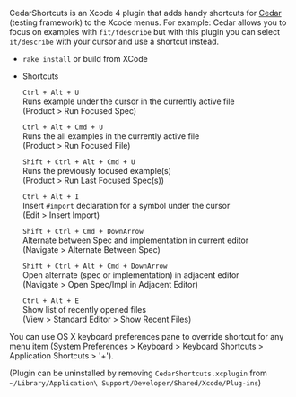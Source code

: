 CedarShortcuts is an Xcode 4 plugin that adds handy shortcuts for
[Cedar](http://github.com/pivotal/cedar) (testing framework) to the
Xcode menus. For example: Cedar allows you to focus on examples with 
`fit/fdescribe` but with this plugin you can select `it/describe` with your 
cursor and use a shortcut instead.

* `rake install` or build from XCode

* Shortcuts

    `Ctrl + Alt + U`  
    Runs example under the cursor in the currently active file  
    (Product > Run Focused Spec)

    `Ctrl + Alt + Cmd + U`  
    Runs the all examples in the currently active file  
    (Product > Run Focused File)

    `Shift + Ctrl + Alt + Cmd + U`  
    Runs the previously focused example(s)  
    (Product > Run Last Focused Spec(s))

    `Ctrl + Alt + I`  
    Insert `#import` declaration for a symbol under the cursor  
    (Edit > Insert Import)

    `Shift + Ctrl + Cmd + DownArrow`  
    Alternate between Spec and implementation in current editor  
    (Navigate > Alternate Between Spec)

    `Shift + Ctrl + Alt + Cmd + DownArrow`  
    Open alternate (spec or implementation) in adjacent editor  
    (Navigate > Open Spec/Impl in Adjacent Editor)

    `Ctrl + Alt + E`  
    Show list of recently opened files  
    (View > Standard Editor > Show Recent Files)

You can use OS X keyboard preferences pane to override shortcut for any menu item
(System Preferences > Keyboard > Keyboard Shortcuts > Application Shortcuts > '+').

(Plugin can be uninstalled by removing `CedarShortcuts.xcplugin` from
`~/Library/Application\ Support/Developer/Shared/Xcode/Plug-ins`)
